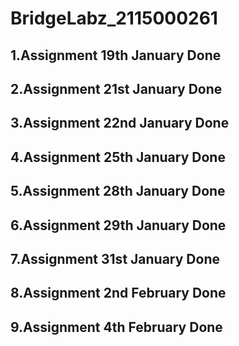 # BridgeLabz_2115000261

## 1.Assignment 19th January Done

## 2.Assignment 21st January Done

## 3.Assignment 22nd January Done

## 4.Assignment 25th January Done

## 5.Assignment 28th January Done

## 6.Assignment 29th January Done

## 7.Assignment 31st January Done

## 8.Assignment 2nd February Done

## 9.Assignment 4th February Done
